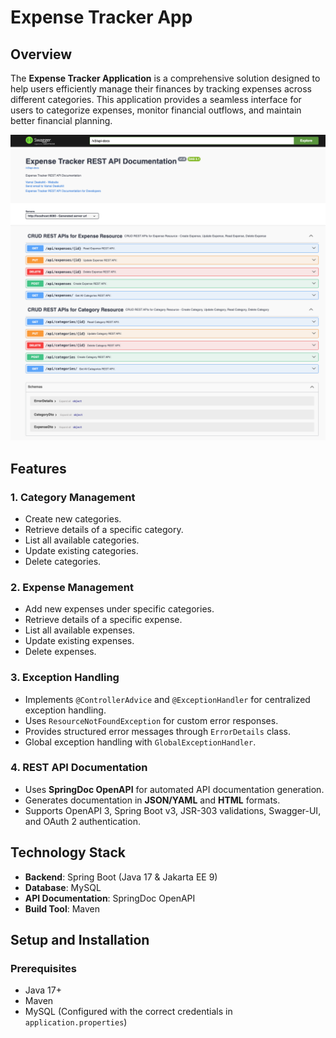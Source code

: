 # Expense Tracker App

## Overview
The **Expense Tracker Application** is a comprehensive solution designed to help users efficiently manage their finances by tracking expenses across different categories. This application provides a seamless interface for users to categorize expenses, monitor financial outflows, and maintain better financial planning.

![Swagger API Documentation](Swagger_API_Documentation.png)

## Features
### 1. Category Management
- Create new categories.
- Retrieve details of a specific category.
- List all available categories.
- Update existing categories.
- Delete categories.

### 2. Expense Management
- Add new expenses under specific categories.
- Retrieve details of a specific expense.
- List all available expenses.
- Update existing expenses.
- Delete expenses.

### 3. Exception Handling
- Implements `@ControllerAdvice` and `@ExceptionHandler` for centralized exception handling.
- Uses `ResourceNotFoundException` for custom error responses.
- Provides structured error messages through `ErrorDetails` class.
- Global exception handling with `GlobalExceptionHandler`.

### 4. REST API Documentation
- Uses **SpringDoc OpenAPI** for automated API documentation generation.
- Generates documentation in **JSON/YAML** and **HTML** formats.
- Supports OpenAPI 3, Spring Boot v3, JSR-303 validations, Swagger-UI, and OAuth 2 authentication.

## Technology Stack
- **Backend**: Spring Boot (Java 17 & Jakarta EE 9)
- **Database**: MySQL
- **API Documentation**: SpringDoc OpenAPI
- **Build Tool**: Maven

## Setup and Installation
### Prerequisites
- Java 17+
- Maven
- MySQL (Configured with the correct credentials in `application.properties`)
